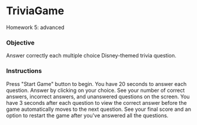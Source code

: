 # TriviaGame
Homework 5: advanced

### Objective
Answer correctly each multiple choice Disney-themed trivia question.

### Instructions
Press "Start Game" button to begin. You have 20 seconds to answer each question. Answer by clicking on your choice. See your number of correct answers, incorrect answers, and unanswered questions on the screen. You have 3 seconds after each question to view the correct answer before the game automatically moves to the next question. See your final score and an option to restart the game after you've answered all the questions.
